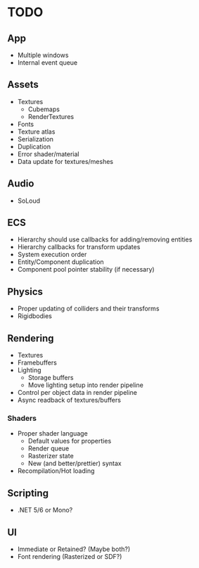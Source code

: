 # TODO

## App
- Multiple windows
- Internal event queue

## Assets
- Textures
    - Cubemaps
    - RenderTextures
- Fonts
- Texture atlas
- Serialization
- Duplication
- Error shader/material
- Data update for textures/meshes

## Audio
- SoLoud

## ECS
- Hierarchy should use callbacks for adding/removing entities
- Hierarchy callbacks for transform updates
- System execution order
- Entity/Component duplication
- Component pool pointer stability (if necessary)

## Physics
- Proper updating of colliders and their transforms
- Rigidbodies

## Rendering
- Textures
- Framebuffers
- Lighting
    - Storage buffers
	- Move lighting setup into render pipeline
- Control per object data in render pipeline
- Async readback of textures/buffers

### Shaders
- Proper shader language
    - Default values for properties
	- Render queue
	- Rasterizer state
	- New (and better/prettier) syntax
- Recompilation/Hot loading

## Scripting
- .NET 5/6 or Mono?

## UI
- Immediate or Retained? (Maybe both?)
- Font rendering (Rasterized or SDF?)
